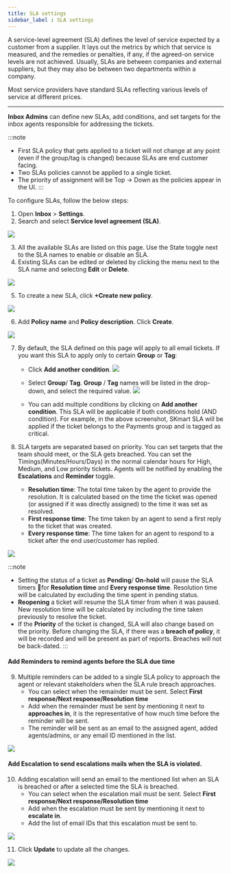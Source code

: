 ```yaml
---
title: SLA settings
sidebar_label : SLA settings
---
```





A service-level agreement (SLA) defines the level of service expected by a customer from a supplier. It lays out the metrics by which that service is measured, and the remedies or penalties, if any, if the agreed-on service levels are not achieved. Usually, SLAs are between companies and external suppliers, but they may also be between two departments within a company.

Most service providers have standard SLAs reflecting various levels of service at different prices.


------

**Inbox Admins** can define new SLAs, add conditions, and set targets for the inbox agents responsible for addressing the tickets. 



:::note
- First SLA policy that gets applied to a ticket will not change at any point (even if the group/tag is changed) because SLAs are end customer facing. 
- Two SLAs policies cannot be applied to a single ticket. 
- The priority of assignment will be Top → Down as the policies appear in the UI. 
:::


To configure SLAs, follow the below steps:

1. Open **Inbox** > **Settings**.  
2. Search and select **Service level agreement (SLA)**.


![](https://i.imgur.com/qAM0tUG.png)


3. All the available SLAs are listed on this page. Use the State toggle next to the SLA names to enable or disable an SLA.
4. Existing SLAs can be edited or deleted by clicking the menu next to the SLA name and selecting **Edit** or **Delete**. 

![](https://i.imgur.com/Ls5lfpG.png)

5. To create a new SLA, click **+Create new policy**. 

![](https://i.imgur.com/qtn1eUy.png)

6. Add **Policy name** and **Policy description**. Click **Create**. 


![](https://i.imgur.com/dbUzC3g.png)

7. By default, the SLA defined on this page will apply to all email tickets. If you want this SLA to apply only to certain **Group** or **Tag**: 
    - Click **Add another condition**.
    ![](https://i.imgur.com/DKPPI94.png)
    - Select **Group**/ **Tag**. **Group** / **Tag** names will be listed in the drop-down, and select the required value. 
    ![](https://i.imgur.com/9aaLlRz.png)

    - You can add multiple conditions by clicking on **Add another condition**. This SLA will be applicable if both conditions hold (AND condition). For example, in the above screenshot, SKmart SLA will be applied if the ticket belongs to the Payments group and is tagged as critical.  

8. SLA targets are separated based on priority. You can set targets that the team should meet, or the SLA gets breached. You can set the Timings(Minutes/Hours/Days) in the normal calendar hours for High, Medium, and Low priority tickets. Agents will be notified by enabling the **Escalations** and **Reminder** toggle. 
    - **Resolution time**: The total time taken by the agent to provide the resolution. It is calculated based on the time the ticket was opened (or assigned if it was directly assigned) to the time it was set as resolved.
    - **First response time**: The time taken by an agent to send a first reply to the ticket that was created.
    - **Every response time**: The time taken for an agent to respond to a ticket after the end user/customer has replied. 
    
![](https://i.imgur.com/WkmTF39.png)


:::note

- Setting the status of a ticket as **Pending**/ **On-hold** will pause the SLA timers for **Resolution time** and **Every response time**. Resolution time will be calculated by excluding the time spent in pending status. 
- **Reopening** a ticket will resume the SLA timer from when it was paused. New resolution time will be calculated by including the time taken previously to resolve the ticket. 
- If the **Priority** of the ticket is changed, SLA will also change based on the priority. Before changing the SLA, if there was a **breach of policy**, it will be recorded and will be present as part of reports. Breaches will not be back-dated. 
:::

#### Add Reminders to remind agents before the SLA due time 

9. Multiple reminders can be added to a single SLA policy to approach the agent or relevant stakeholders when the SLA rule breach approaches.
    - You can select when the remainder must be sent. Select **First response/Next response/Resolution time**
    - Add when the remainder must be sent by mentioning it next to **approaches in**, it is the representative of how much time before the reminder will be sent. 
    - The reminder will be sent as an email to the assigned agent, added agents/admins, or any email ID mentioned in the list. 




![](https://i.imgur.com/y0btViB.png)


#### Add Escalation to send escalations mails when the SLA is violated. 

10. Adding escalation will send an email to the mentioned list when an SLA is breached or after a selected time the SLA is breached.
    - You can select when the escalation mail must be sent. Select **First response/Next response/Resolution time**
     - Add when the escalation must be sent by mentioning it next to **escalate in**.
     - Add the list of email IDs that this escalation must be sent to. 

![](https://i.imgur.com/MXhiy4B.png)


11. Click **Update** to update all the changes. 

![](https://i.imgur.com/gqt2tAy.png)

